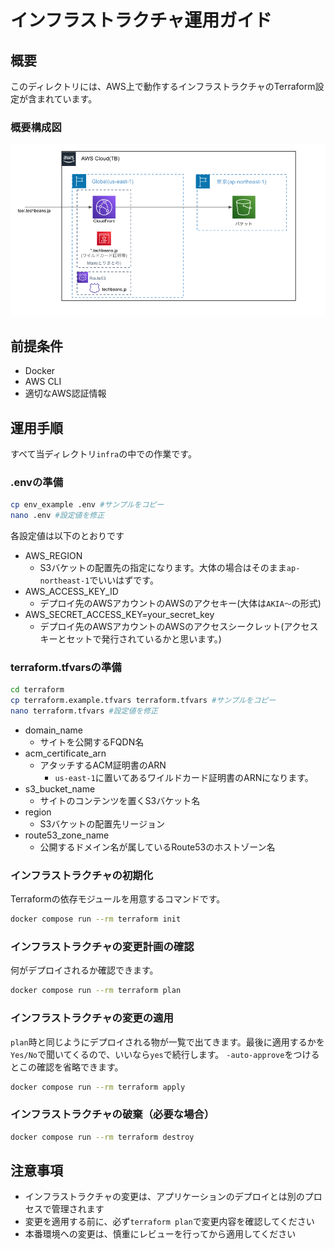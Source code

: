 # インフラストラクチャ運用ガイド

## 概要
このディレクトリには、AWS上で動作するインフラストラクチャのTerraform設定が含まれています。
### 概要構成図
![概要構成図](images/overview.png)


## 前提条件
- Docker
- AWS CLI
- 適切なAWS認証情報

## 運用手順
すべて当ディレクトリ`infra`の中での作業です。
### .envの準備
```bash
cp env_example .env #サンプルをコピー
nano .env #設定値を修正
```
各設定値は以下のとおりです
- AWS_REGION
  - S3バケットの配置先の指定になります。大体の場合はそのまま`ap-northeast-1`でいいはずです。
- AWS_ACCESS_KEY_ID
  - デプロイ先のAWSアカウントのAWSのアクセキー(大体は`AKIA〜`の形式)
- AWS_SECRET_ACCESS_KEY=your_secret_key
  - デプロイ先のAWSアカウントのAWSのアクセスシークレット(アクセスキーとセットで発行されているかと思います。)
### terraform.tfvarsの準備
```bash
cd terraform
cp terraform.example.tfvars terraform.tfvars #サンプルをコピー
nano terraform.tfvars #設定値を修正
```
- domain_name
  - サイトを公開するFQDN名
- acm_certificate_arn
  - アタッチするACM証明書のARN
    - `us-east-1`に置いてあるワイルドカード証明書のARNになります。
- s3_bucket_name
  - サイトのコンテンツを置くS3バケット名
- region
  - S3バケットの配置先リージョン
- route53_zone_name
  - 公開するドメイン名が属しているRoute53のホストゾーン名


### インフラストラクチャの初期化
Terraformの依存モジュールを用意するコマンドです。
```bash
docker compose run --rm terraform init
```

### インフラストラクチャの変更計画の確認
何がデプロイされるか確認できます。
```bash
docker compose run --rm terraform plan
```

### インフラストラクチャの変更の適用
`plan`時と同じようにデプロイされる物が一覧で出てきます。最後に適用するかを`Yes/No`で聞いてくるので、いいなら`yes`で続行します。
`-auto-approve`をつけるとこの確認を省略できます。
```bash
docker compose run --rm terraform apply
```

### インフラストラクチャの破棄（必要な場合）
```bash
docker compose run --rm terraform destroy
```

## 注意事項
- インフラストラクチャの変更は、アプリケーションのデプロイとは別のプロセスで管理されます
- 変更を適用する前に、必ず`terraform plan`で変更内容を確認してください
- 本番環境への変更は、慎重にレビューを行ってから適用してください 
